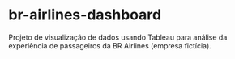 # br-airlines-dashboard
Projeto de visualização de dados usando Tableau para análise da experiência de passageiros da BR Airlines (empresa fictícia).
